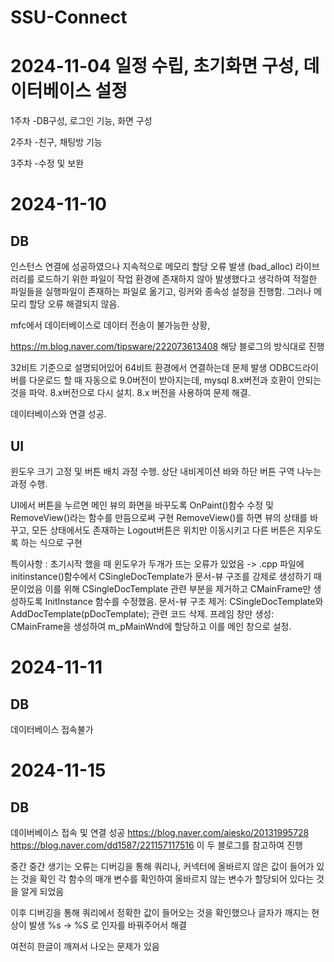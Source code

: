# SSU-Connect
# 2024-11-04 일정 수립, 초기화면 구성, 데이터베이스 설정
1주차
-DB구성, 로그인 기능, 화면 구성

2주차
-친구, 채팅방 기능

3주차
-수정 및 보완

# 2024-11-10 

## DB
인스턴스 연결에 성공하였으나
지속적으로 메모리 할당 오류 발생
(bad_alloc)
라이브러리를 로드하기 위한 파일이 작업 환경에
존재하지 않아 발생했다고 생각하여 적절한 파일들을
실행파일이 존재하는 파일로 옮기고, 링커와 종속성 설정을
진행함. 그러나 메모리 할당 오류 해결되지 않음.

mfc에서 데이터베이스로 데이터 전송이 불가능한 상황,

https://m.blog.naver.com/tipsware/222073613408
해당 블로그의 방식대로 진행

32비트 기준으로 설명되어있어 64비트 환경에서 연결하는데 문제 발생
ODBC드라이버를 다운로드 할 때 자동으로 9.0버전이 받아지는데, 
mysql 8.x버전과 호환이 안되는 것을 파악. 8.x버전으로 다시 설치.
8.x 버전을 사용하여 문제 해결. 

데이터베이스와 연결 성공. 

## UI
윈도우 크기 고정 및 버튼 배치 과정 수행.
상단 내비게이션 바와 하단 버튼 구역 나누는 과정 수행.

UI에서 버튼을 누르면 메인 뷰의 화면을 바꾸도록 OnPaint()함수 수정 및 RemoveView()라는 함수를 만듬으로써 구현
RemoveView()를 하면 뷰의 상태를 바꾸고, 모든 상태에서도 존재하는 Logout버튼은 위치만 이동시키고 다른 버튼은 지우도록 하는 식으로 구현

특이사항 : 
초기시작 했을 때 윈도우가 두개가 뜨는 오류가 있었음
-> .cpp 파일에 initinstance()함수에서 CSingleDocTemplate가 문서-뷰 구조를 강제로 생성하기 때문이었음
이를 위해 CSingleDocTemplate 관련 부분을 제거하고 CMainFrame만 생성하도록 InitInstance 함수를 수정했음.
문서-뷰 구조 제거: CSingleDocTemplate와 AddDocTemplate(pDocTemplate); 관련 코드 삭제.
프레임 창만 생성: CMainFrame을 생성하여 m_pMainWnd에 할당하고 이를 메인 창으로 설정.

# 2024-11-11 

## DB
데이터베이스 접속불가

# 2024-11-15 

## DB
데이버베이스 접속 및 연결 성공
https://blog.naver.com/aiesko/20131995728
https://blog.naver.com/dd1587/221157117516
이 두 블로그를 참고하여 진행

중간 중간 생기는 오류는 디버깅을 통해 쿼리나, 커넥터에 올바르지 않은 값이 들어가 있는 것을 확인
각 함수의 매개 변수를 확인하여 올바르지 않는 변수가 할당되어 있다는 것을 알게 되었음

이후 디버깅을 통해 쿼리에서 정확한 값이 들어오는 것을 확인했으나 글자가 깨지는 현상이 발생
%s -> %S 로 인자를 바꿔주어서 해결

여전히 한글이 깨져서 나오는 문제가 있음
